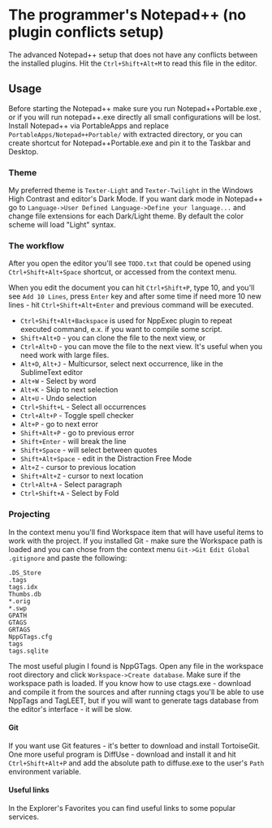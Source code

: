 # The programmer's Notepad++ (no plugin conflicts setup)

The advanced Notepad++ setup that does not have any conflicts between the installed plugins. Hit the `Ctrl+Shift+Alt+M` to read this file in the editor.


## Usage

Before starting the Notepad++ make sure you run Notepad++Portable.exe , or if you will run notepad++.exe directly all small configurations will be lost. Install Notepad++ via PortableApps and replace `PortableApps/Notepad++Portable/` with extracted directory, or you can create shortcut for Notepad++Portable.exe and pin it to the Taskbar and Desktop.


### Theme

My preferred theme is `Texter-Light` and `Texter-Twilight` in the Windows High Contrast and editor's Dark Mode. If you want dark mode in Notepad++ go to `Language->User Defined Language->Define your language...` and change file extensions for each Dark/Light theme. By default the color scheme will load "Light" syntax.


### The workflow

After you open the editor you'll see `TODO.txt` that could be opened using `Ctrl+Shift+Alt+Space` shortcut, or accessed from the context menu.

When you edit the document you can hit `Ctrl+Shift+P`, type 10, and you'll see `Add 10 Lines`, press `Enter` key and after some time if need more 10 new lines - hit `Ctrl+Shift+Alt+Enter` and previous command will be executed. 

- `Ctrl+Shift+Alt+Backspace` is used for NppExec plugin to repeat executed command, e.x. if you want to compile some script.
- `Shift+Alt+D` - you can clone the file to the next view, or
- `Ctrl+Alt+D` - you can move the file to the next view. It's useful when you need work with large files.
- `Alt+D`, `Alt+J` - Multicursor, select next occurrence, like in the SublimeText editor
- `Alt+W` - Select by word
- `Alt+K` - Skip to next selection
- `Alt+U` - Undo selection
- `Ctrl+Shift+L` - Select all occurrences 
- `Ctrl+Alt+P` - Toggle spell checker
- `Alt+P` - go to next error
- `Shift+Alt+P` - go to previous error
- `Shift+Enter` - will break the line
- `Shift+Space` - will select between quotes
- `Shift+Alt+Space` - edit in the Distraction Free Mode
- `Alt+Z` - cursor to previous location
- `Shift+Alt+Z` - cursor to next location
- `Ctrl+Alt+A` - Select paragraph
- `Ctrl+Shift+A` - Select by Fold


### Projecting

In the context menu you'll find Workspace item that will have useful items to work with the project. If you installed Git - make sure the Workspace path is loaded and you can chose from the context menu `Git->Git Edit Global .gitignore` and paste the following:

```
.DS_Store
.tags
tags.idx
Thumbs.db
*.orig
*.swp
GPATH
GTAGS
GRTAGS
NppGTags.cfg
tags
tags.sqlite

```

The most useful plugin I found is NppGTags. Open any file in the workspace root directory and click `Workspace->Create database`. Make sure if the workspace path is loaded. If you know how to use ctags.exe - download and compile it from the sources and after running ctags you'll be able to use NppTags and TagLEET, but if you will want to generate tags database from the editor's interface - it will be slow.


#### Git

If you want use Git features - it's better to download and install TortoiseGit. One more useful program is DiffUse - download and install it and hit `Ctrl+Shift+Alt+P` and add the absolute path to diffuse.exe to the user's `Path` environment variable.


#### Useful links

In the Explorer's Favorites you can find useful links to some popular services.

